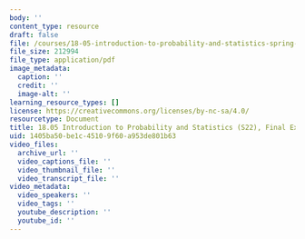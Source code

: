 ```yaml
---
body: ''
content_type: resource
draft: false
file: /courses/18-05-introduction-to-probability-and-statistics-spring-2022/mit18_05_s22_exam_final_sol.pdf
file_size: 212994
file_type: application/pdf
image_metadata:
  caption: ''
  credit: ''
  image-alt: ''
learning_resource_types: []
license: https://creativecommons.org/licenses/by-nc-sa/4.0/
resourcetype: Document
title: 18.05 Introduction to Probability and Statistics (S22), Final Exam Solutions
uid: 1405ba50-be1c-4510-9f60-a953de801b63
video_files:
  archive_url: ''
  video_captions_file: ''
  video_thumbnail_file: ''
  video_transcript_file: ''
video_metadata:
  video_speakers: ''
  video_tags: ''
  youtube_description: ''
  youtube_id: ''
---
```

